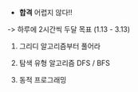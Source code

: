 ---
---



- **합격** 어렵지 않다!!

-> 하루에 2시간씩 두달 목표 
(1.13 - 3.13)

1. 그리디 알고리즘부터 풀어라 


2. 탐색 유형 알고리즘 DFS / BFS


3. 동적 프로그래밍